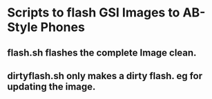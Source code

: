 # Scripts to flash GSI Images to AB-Style Phones

## flash.sh flashes the complete Image clean.

## dirtyflash.sh only makes a dirty flash. eg for updating the image.
